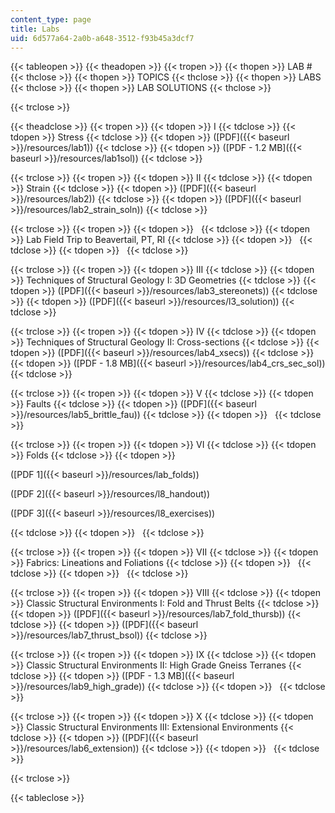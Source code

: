 ```yaml
---
content_type: page
title: Labs
uid: 6d577a64-2a0b-a648-3512-f93b45a3dcf7
---
```


{{< tableopen >}}
{{< theadopen >}}
{{< tropen >}}
{{< thopen >}}
LAB #
{{< thclose >}}
{{< thopen >}}
TOPICS
{{< thclose >}}
{{< thopen >}}
LABS
{{< thclose >}}
{{< thopen >}}
LAB SOLUTIONS
{{< thclose >}}

{{< trclose >}}

{{< theadclose >}}
{{< tropen >}}
{{< tdopen >}}
I
{{< tdclose >}}
{{< tdopen >}}
Stress
{{< tdclose >}}
{{< tdopen >}}
([PDF]({{< baseurl >}}/resources/lab1))
{{< tdclose >}}
{{< tdopen >}}
([PDF - 1.2 MB]({{< baseurl >}}/resources/lab1sol))
{{< tdclose >}}

{{< trclose >}}
{{< tropen >}}
{{< tdopen >}}
II
{{< tdclose >}}
{{< tdopen >}}
Strain
{{< tdclose >}}
{{< tdopen >}}
([PDF]({{< baseurl >}}/resources/lab2))
{{< tdclose >}}
{{< tdopen >}}
([PDF]({{< baseurl >}}/resources/lab2_strain_soln))
{{< tdclose >}}

{{< trclose >}}
{{< tropen >}}
{{< tdopen >}}
 
{{< tdclose >}}
{{< tdopen >}}
Lab Field Trip to Beavertail, PT, RI
{{< tdclose >}}
{{< tdopen >}}
 
{{< tdclose >}}
{{< tdopen >}}
 
{{< tdclose >}}

{{< trclose >}}
{{< tropen >}}
{{< tdopen >}}
III
{{< tdclose >}}
{{< tdopen >}}
Techniques of Structural Geology I: 3D Geometries
{{< tdclose >}}
{{< tdopen >}}
([PDF]({{< baseurl >}}/resources/lab3_stereonets))
{{< tdclose >}}
{{< tdopen >}}
([PDF]({{< baseurl >}}/resources/l3_solution))
{{< tdclose >}}

{{< trclose >}}
{{< tropen >}}
{{< tdopen >}}
IV
{{< tdclose >}}
{{< tdopen >}}
Techniques of Structural Geology II: Cross-sections
{{< tdclose >}}
{{< tdopen >}}
([PDF]({{< baseurl >}}/resources/lab4_xsecs))
{{< tdclose >}}
{{< tdopen >}}
([PDF - 1.8 MB]({{< baseurl >}}/resources/lab4_crs_sec_sol))
{{< tdclose >}}

{{< trclose >}}
{{< tropen >}}
{{< tdopen >}}
V
{{< tdclose >}}
{{< tdopen >}}
Faults
{{< tdclose >}}
{{< tdopen >}}
([PDF]({{< baseurl >}}/resources/lab5_brittle_fau))
{{< tdclose >}}
{{< tdopen >}}
 
{{< tdclose >}}

{{< trclose >}}
{{< tropen >}}
{{< tdopen >}}
VI
{{< tdclose >}}
{{< tdopen >}}
Folds
{{< tdclose >}}
{{< tdopen >}}


([PDF 1]({{< baseurl >}}/resources/lab_folds))

([PDF 2]({{< baseurl >}}/resources/l8_handout))

([PDF 3]({{< baseurl >}}/resources/l8_exercises))


{{< tdclose >}}
{{< tdopen >}}
 
{{< tdclose >}}

{{< trclose >}}
{{< tropen >}}
{{< tdopen >}}
VII
{{< tdclose >}}
{{< tdopen >}}
Fabrics: Lineations and Foliations
{{< tdclose >}}
{{< tdopen >}}
 
{{< tdclose >}}
{{< tdopen >}}
 
{{< tdclose >}}

{{< trclose >}}
{{< tropen >}}
{{< tdopen >}}
VIII
{{< tdclose >}}
{{< tdopen >}}
Classic Structural Environments I: Fold and Thrust Belts
{{< tdclose >}}
{{< tdopen >}}
([PDF]({{< baseurl >}}/resources/lab7_fold_thursb))
{{< tdclose >}}
{{< tdopen >}}
([PDF]({{< baseurl >}}/resources/lab7_thrust_bsol))
{{< tdclose >}}

{{< trclose >}}
{{< tropen >}}
{{< tdopen >}}
IX
{{< tdclose >}}
{{< tdopen >}}
Classic Structural Environments II: High Grade Gneiss Terranes
{{< tdclose >}}
{{< tdopen >}}
([PDF - 1.3 MB]({{< baseurl >}}/resources/lab9_high_grade))
{{< tdclose >}}
{{< tdopen >}}
 
{{< tdclose >}}

{{< trclose >}}
{{< tropen >}}
{{< tdopen >}}
X
{{< tdclose >}}
{{< tdopen >}}
Classic Structural Environments III: Extensional Environments
{{< tdclose >}}
{{< tdopen >}}
([PDF]({{< baseurl >}}/resources/lab6_extension))
{{< tdclose >}}
{{< tdopen >}}
 
{{< tdclose >}}

{{< trclose >}}

{{< tableclose >}}